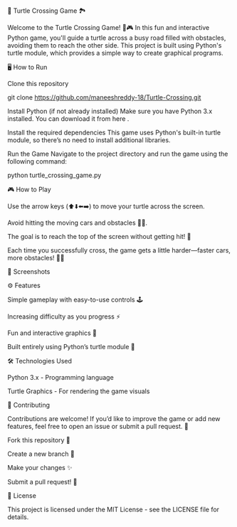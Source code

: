 🐢 Turtle Crossing Game 🏞️

Welcome to the Turtle Crossing Game! 🐢🎮 In this fun and interactive Python game, you'll guide a turtle across a busy road filled with obstacles, avoiding them to reach the other side. This project is built using Python's turtle module, which provides a simple way to create graphical programs.

🖥️ How to Run

Clone this repository

git clone https://github.com/maneeshreddy-18/Turtle-Crossing.git


Install Python (if not already installed)
Make sure you have Python 3.x installed. You can download it from here
.

Install the required dependencies
This game uses Python's built-in turtle module, so there’s no need to install additional libraries.

Run the Game
Navigate to the project directory and run the game using the following command:

python turtle_crossing_game.py

🎮 How to Play

Use the arrow keys (⬆️⬇️⬅️➡️) to move your turtle across the screen.

Avoid hitting the moving cars and obstacles 🛑💥.

The goal is to reach the top of the screen without getting hit! 🏁

Each time you successfully cross, the game gets a little harder—faster cars, more obstacles! 🚗💨

📸 Screenshots

⚙️ Features

Simple gameplay with easy-to-use controls 🕹️

Increasing difficulty as you progress ⚡

Fun and interactive graphics 🎨

Built entirely using Python’s turtle module 🐍

🛠️ Technologies Used

Python 3.x - Programming language

Turtle Graphics - For rendering the game visuals

🤝 Contributing

Contributions are welcome! If you’d like to improve the game or add new features, feel free to open an issue or submit a pull request. 🎉

Fork this repository 🍴

Create a new branch 🌱

Make your changes ✨

Submit a pull request! 🚀

📄 License

This project is licensed under the MIT License - see the LICENSE
 file for details.
